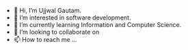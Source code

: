 - 👋 Hi, I’m Ujjwal Gautam.
- 👀 I’m interested in software development.
- 🌱 I’m currently learning Information and Computer Science.
- 💞️ I’m looking to collaborate on 
- 📫 How to reach me ...

<!---
ujjwalrg/ujjwalrg is a ✨ special ✨ repository because its `README.md` (this file) appears on your GitHub profile.
You can click the Preview link to take a look at your changes.
--->
